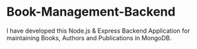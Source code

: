 # Book-Management-Backend
I have developed this Node.js & Express Backend Application for maintaining Books, Authors and Publications in MongoDB.
